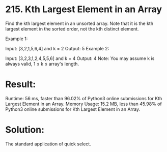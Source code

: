 # 215. Kth Largest Element in an Array

Find the kth largest element in an unsorted array. Note that it is the kth largest element in the sorted order, not the kth distinct element.

Example 1:

Input: [3,2,1,5,6,4] and k = 2
Output: 5
Example 2:

Input: [3,2,3,1,2,4,5,5,6] and k = 4
Output: 4
Note:
You may assume k is always valid, 1 ≤ k ≤ array's length.

# Result:

Runtime: 56 ms, faster than 96.02% of Python3 online submissions for Kth Largest Element in an Array.
Memory Usage: 15.2 MB, less than 45.98% of Python3 online submissions for Kth Largest Element in an Array.

# Solution:

The standard application of quick select.
